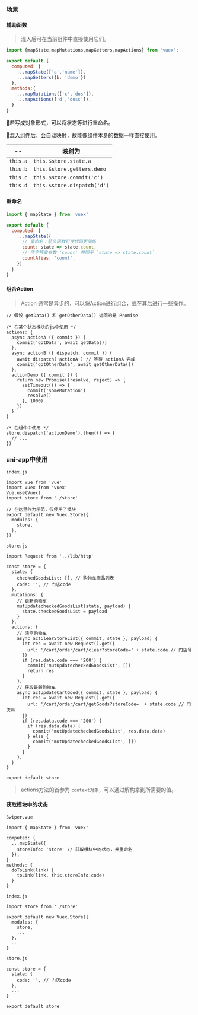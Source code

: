 ### 场景

#### 辅助函数

> 混入后可在当前组件中直接使用它们。

```js
import {mapState,mapMutations,mapGetters,mapActions} from 'vuex';

export default {
  computed: {
    ...mapState(['a','name']),
    ...mapGetters({b: 'demo'})
  },
  methods:{ 
    ...mapMutations(['c','dos']),
    ...mapActions(['d','doss']), 
  }
}
```

:flipper: ​若写成对象形式，可以将状态等进行重命名。

:star2: ​混入组件后，会自动映射，故能像组件本身的数据一样直接使用。

| --       | 映射为                      |
| -------- | --------------------------- |
| `this.a` | `this.$store.state.a`       |
| `this.b` | `this.$store.getters.demo`  |
| `this.c` | `this.$store.commit('c')`   |
| `this.d` | `this.$store.dispatch('d')` |



#### 重命名

```javascript
import { mapState } from 'vuex'

export default {
  computed: {
    ...mapState({
      // 重命名：箭头函数可使代码更简练
      count: state => state.count,
      // 传字符串参数 'count' 等同于 `state => state.count`
      countAlias: 'count',
    })
  }
}
```



#### 组合Action

> Action 通常是异步的，可以将Action进行组合，或在其后进行一些操作。

```react
// 假设 getData() 和 getOtherData() 返回的是 Promise

/* 在某个状态模块的js中使用 */
actions: {
  async actionA ({ commit }) {
    commit('gotData', await getData())
  },
  async actionB ({ dispatch, commit }) {
    await dispatch('actionA') // 等待 actionA 完成
    commit('gotOtherData', await getOtherData())
  },
  actionDemo ({ commit }) {
    return new Promise((resolve, reject) => {
      setTimeout(() => {
        commit('someMutation')
        resolve()
      }, 1000)
    })
  }
}

/* 在组件中使用 */
store.dispatch('actionDemo').then(() => {
  // ...
})
```



### uni-app中使用

`index.js`

```react
import Vue from 'vue'
import Vuex from 'vuex'
Vue.use(Vuex)
import store from './store'

// 在这里作为示范，仅使用了模块
export default new Vuex.Store({
  modules: {
    store,
  },
})
```



`store.js`

```react
import Request from '../lib/http'

const store = {
  state: {
    checkedGoodsList: [], // 购物车商品列表
    code: '', // 门店code
  },
  mutations: {
    // 更新购物车
    mutUpdatecheckedGoodsList(state, payload) {
      state.checkedGoodsList = payload
    }
  },
  actions: {
    // 清空购物车
    async actClearStoreList({ commit, state }, payload) {
      let res = await new Request().get({
        url: '/cart/order/cart/clear?storeCode=' + state.code // 门店号
      })
      if (res.data.code === '200') {
        commit('mutUpdatecheckedGoodsList', [])
        return res
      }
    },
    // 获取最新购物车
    async actUpdateCartGood({ commit, state }, payload) {
      let res = await new Request().get({
        url: '/cart/order/cart/getGoods?storeCode=' + state.code // 门店号
      })
      if (res.data.code === '200') {
        if (res.data.data) {
          commit('mutUpdatecheckedGoodsList', res.data.data)
        } else {
          commit('mutUpdatecheckedGoodsList', [])
        }
      }
    },
  }
}

export default store
```

> actions方法的首参为 `context对象`，可以通过解构拿到所需要的值。



#### 获取模块中的状态

`Swiper.vue`

```react
import { mapState } from 'vuex'

computed: {
  ...mapState({
    storeInfo: 'store' // 获取模块中的状态，并重命名
  }),
}
methods: {
  doToLink(link) {
    toLink(link, this.storeInfo.code)
  }
}
```

`index.js`

```react
import store from './store'

export default new Vuex.Store({
  modules: {
    store,
    ...
  },
  ...
}
```

`store.js`

```react
const store = {
  state: {
    code: '', // 门店code
  },
  ...
}

export default store
```

